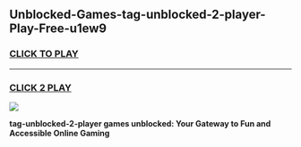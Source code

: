 
## Unblocked-Games-tag-unblocked-2-player-Play-Free-u1ew9
<h3>
<a href="https://premium76.site?title=tag-unblocked-2-player&ref=19M">CLICK TO PLAY</a></h3>
<hr>

<h3>
<a href="https://premium76.site?title=tag-unblocked-2-player&ref=19M">CLICK 2 PLAY</a>
  
</h3>

<a href="https://premium76.site?title=tag-unblocked-2-player&ref=19M"><img src="https://clearcache.store/games.png"></a>


**tag-unblocked-2-player games unblocked: Your Gateway to Fun and Accessible Online Gaming**
